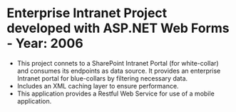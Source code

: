 Enterprise Intranet Project developed with ASP.NET Web Forms - Year: 2006
===============
- This project connets to a SharePoint Intranet Portal (for white-collar) and consumes its endpoints as data source. It provides an enterprise Intranet portal for blue-collars by filtering necessary data.
- Includes an XML caching layer to ensure performance.
- This application provides a Restful Web Service for use of a mobile application.
